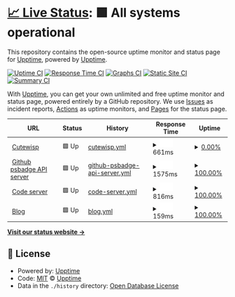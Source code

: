 # [📈 Live Status](https://upptime.github.io/upptime): <!--live status--> **🟩 All systems operational**

This repository contains the open-source uptime monitor and status page for [Upptime](https://upptime.js.org), powered by [Upptime](https://github.com/upptime/upptime).

[![Uptime CI](https://github.com/upptime/upptime/workflows/Uptime%20CI/badge.svg)](https://github.com/upptime/upptime/actions?query=workflow%3A%22Uptime+CI%22)
[![Response Time CI](https://github.com/upptime/upptime/workflows/Response%20Time%20CI/badge.svg)](https://github.com/upptime/upptime/actions?query=workflow%3A%22Response+Time+CI%22)
[![Graphs CI](https://github.com/upptime/upptime/workflows/Graphs%20CI/badge.svg)](https://github.com/upptime/upptime/actions?query=workflow%3A%22Graphs+CI%22)
[![Static Site CI](https://github.com/upptime/upptime/workflows/Static%20Site%20CI/badge.svg)](https://github.com/upptime/upptime/actions?query=workflow%3A%22Static+Site+CI%22)
[![Summary CI](https://github.com/upptime/upptime/workflows/Summary%20CI/badge.svg)](https://github.com/upptime/upptime/actions?query=workflow%3A%22Summary+CI%22)

With [Upptime](https://upptime.js.org), you can get your own unlimited and free uptime monitor and status page, powered entirely by a GitHub repository. We use [Issues](https://github.com/upptime/upptime/issues) as incident reports, [Actions](https://github.com/upptime/upptime/actions) as uptime monitors, and [Pages](https://upptime.github.io/upptime) for the status page.

<!--start: status pages-->
<!-- This summary is generated by Upptime (https://github.com/upptime/upptime) -->
<!-- Do not edit this manually, your changes will be overwritten -->
<!-- prettier-ignore -->
| URL | Status | History | Response Time | Uptime |
| --- | ------ | ------- | ------------- | ------ |
| <img alt="" src="https://favicons.githubusercontent.com/cutewisp.com" height="13"> [Cutewisp](https://cutewisp.com) | 🟩 Up | [cutewisp.yml](https://github.com/sweatpotato13/upptime/commits/HEAD/history/cutewisp.yml) | <details><summary><img alt="Response time graph" src="./graphs/cutewisp/response-time-week.png" height="20"> 661ms</summary><br><a href="https://upptime.github.io/upptime/history/cutewisp"><img alt="Response time 673" src="https://img.shields.io/endpoint?url=https%3A%2F%2Fraw.githubusercontent.com%2Fsweatpotato13%2Fupptime%2FHEAD%2Fapi%2Fcutewisp%2Fresponse-time.json"></a><br><a href="https://upptime.github.io/upptime/history/cutewisp"><img alt="24-hour response time 565" src="https://img.shields.io/endpoint?url=https%3A%2F%2Fraw.githubusercontent.com%2Fsweatpotato13%2Fupptime%2FHEAD%2Fapi%2Fcutewisp%2Fresponse-time-day.json"></a><br><a href="https://upptime.github.io/upptime/history/cutewisp"><img alt="7-day response time 661" src="https://img.shields.io/endpoint?url=https%3A%2F%2Fraw.githubusercontent.com%2Fsweatpotato13%2Fupptime%2FHEAD%2Fapi%2Fcutewisp%2Fresponse-time-week.json"></a><br><a href="https://upptime.github.io/upptime/history/cutewisp"><img alt="30-day response time 677" src="https://img.shields.io/endpoint?url=https%3A%2F%2Fraw.githubusercontent.com%2Fsweatpotato13%2Fupptime%2FHEAD%2Fapi%2Fcutewisp%2Fresponse-time-month.json"></a><br><a href="https://upptime.github.io/upptime/history/cutewisp"><img alt="1-year response time 673" src="https://img.shields.io/endpoint?url=https%3A%2F%2Fraw.githubusercontent.com%2Fsweatpotato13%2Fupptime%2FHEAD%2Fapi%2Fcutewisp%2Fresponse-time-year.json"></a></details> | <details><summary><a href="https://upptime.github.io/upptime/history/cutewisp">0.00%</a></summary><a href="https://upptime.github.io/upptime/history/cutewisp"><img alt="All-time uptime 26.47%" src="https://img.shields.io/endpoint?url=https%3A%2F%2Fraw.githubusercontent.com%2Fsweatpotato13%2Fupptime%2FHEAD%2Fapi%2Fcutewisp%2Fuptime.json"></a><br><a href="https://upptime.github.io/upptime/history/cutewisp"><img alt="24-hour uptime 0.00%" src="https://img.shields.io/endpoint?url=https%3A%2F%2Fraw.githubusercontent.com%2Fsweatpotato13%2Fupptime%2FHEAD%2Fapi%2Fcutewisp%2Fuptime-day.json"></a><br><a href="https://upptime.github.io/upptime/history/cutewisp"><img alt="7-day uptime 0.00%" src="https://img.shields.io/endpoint?url=https%3A%2F%2Fraw.githubusercontent.com%2Fsweatpotato13%2Fupptime%2FHEAD%2Fapi%2Fcutewisp%2Fuptime-week.json"></a><br><a href="https://upptime.github.io/upptime/history/cutewisp"><img alt="30-day uptime 0.00%" src="https://img.shields.io/endpoint?url=https%3A%2F%2Fraw.githubusercontent.com%2Fsweatpotato13%2Fupptime%2FHEAD%2Fapi%2Fcutewisp%2Fuptime-month.json"></a><br><a href="https://upptime.github.io/upptime/history/cutewisp"><img alt="1-year uptime 26.47%" src="https://img.shields.io/endpoint?url=https%3A%2F%2Fraw.githubusercontent.com%2Fsweatpotato13%2Fupptime%2FHEAD%2Fapi%2Fcutewisp%2Fuptime-year.json"></a></details>
| <img alt="" src="https://favicons.githubusercontent.com/api.cutewisp.com" height="13"> [Github psbadge API server](http://api.cutewisp.com/v2.0/cf/CuteWisp) | 🟩 Up | [github-psbadge-api-server.yml](https://github.com/sweatpotato13/upptime/commits/HEAD/history/github-psbadge-api-server.yml) | <details><summary><img alt="Response time graph" src="./graphs/github-psbadge-api-server/response-time-week.png" height="20"> 1575ms</summary><br><a href="https://upptime.github.io/upptime/history/github-psbadge-api-server"><img alt="Response time 1607" src="https://img.shields.io/endpoint?url=https%3A%2F%2Fraw.githubusercontent.com%2Fsweatpotato13%2Fupptime%2FHEAD%2Fapi%2Fgithub-psbadge-api-server%2Fresponse-time.json"></a><br><a href="https://upptime.github.io/upptime/history/github-psbadge-api-server"><img alt="24-hour response time 1233" src="https://img.shields.io/endpoint?url=https%3A%2F%2Fraw.githubusercontent.com%2Fsweatpotato13%2Fupptime%2FHEAD%2Fapi%2Fgithub-psbadge-api-server%2Fresponse-time-day.json"></a><br><a href="https://upptime.github.io/upptime/history/github-psbadge-api-server"><img alt="7-day response time 1575" src="https://img.shields.io/endpoint?url=https%3A%2F%2Fraw.githubusercontent.com%2Fsweatpotato13%2Fupptime%2FHEAD%2Fapi%2Fgithub-psbadge-api-server%2Fresponse-time-week.json"></a><br><a href="https://upptime.github.io/upptime/history/github-psbadge-api-server"><img alt="30-day response time 1848" src="https://img.shields.io/endpoint?url=https%3A%2F%2Fraw.githubusercontent.com%2Fsweatpotato13%2Fupptime%2FHEAD%2Fapi%2Fgithub-psbadge-api-server%2Fresponse-time-month.json"></a><br><a href="https://upptime.github.io/upptime/history/github-psbadge-api-server"><img alt="1-year response time 1607" src="https://img.shields.io/endpoint?url=https%3A%2F%2Fraw.githubusercontent.com%2Fsweatpotato13%2Fupptime%2FHEAD%2Fapi%2Fgithub-psbadge-api-server%2Fresponse-time-year.json"></a></details> | <details><summary><a href="https://upptime.github.io/upptime/history/github-psbadge-api-server">100.00%</a></summary><a href="https://upptime.github.io/upptime/history/github-psbadge-api-server"><img alt="All-time uptime 94.20%" src="https://img.shields.io/endpoint?url=https%3A%2F%2Fraw.githubusercontent.com%2Fsweatpotato13%2Fupptime%2FHEAD%2Fapi%2Fgithub-psbadge-api-server%2Fuptime.json"></a><br><a href="https://upptime.github.io/upptime/history/github-psbadge-api-server"><img alt="24-hour uptime 100.00%" src="https://img.shields.io/endpoint?url=https%3A%2F%2Fraw.githubusercontent.com%2Fsweatpotato13%2Fupptime%2FHEAD%2Fapi%2Fgithub-psbadge-api-server%2Fuptime-day.json"></a><br><a href="https://upptime.github.io/upptime/history/github-psbadge-api-server"><img alt="7-day uptime 100.00%" src="https://img.shields.io/endpoint?url=https%3A%2F%2Fraw.githubusercontent.com%2Fsweatpotato13%2Fupptime%2FHEAD%2Fapi%2Fgithub-psbadge-api-server%2Fuptime-week.json"></a><br><a href="https://upptime.github.io/upptime/history/github-psbadge-api-server"><img alt="30-day uptime 100.00%" src="https://img.shields.io/endpoint?url=https%3A%2F%2Fraw.githubusercontent.com%2Fsweatpotato13%2Fupptime%2FHEAD%2Fapi%2Fgithub-psbadge-api-server%2Fuptime-month.json"></a><br><a href="https://upptime.github.io/upptime/history/github-psbadge-api-server"><img alt="1-year uptime 94.20%" src="https://img.shields.io/endpoint?url=https%3A%2F%2Fraw.githubusercontent.com%2Fsweatpotato13%2Fupptime%2FHEAD%2Fapi%2Fgithub-psbadge-api-server%2Fuptime-year.json"></a></details>
| <img alt="" src="https://favicons.githubusercontent.com/code.cutewisp.com" height="13"> [Code server](https://code.cutewisp.com/) | 🟩 Up | [code-server.yml](https://github.com/sweatpotato13/upptime/commits/HEAD/history/code-server.yml) | <details><summary><img alt="Response time graph" src="./graphs/code-server/response-time-week.png" height="20"> 816ms</summary><br><a href="https://upptime.github.io/upptime/history/code-server"><img alt="Response time 837" src="https://img.shields.io/endpoint?url=https%3A%2F%2Fraw.githubusercontent.com%2Fsweatpotato13%2Fupptime%2FHEAD%2Fapi%2Fcode-server%2Fresponse-time.json"></a><br><a href="https://upptime.github.io/upptime/history/code-server"><img alt="24-hour response time 710" src="https://img.shields.io/endpoint?url=https%3A%2F%2Fraw.githubusercontent.com%2Fsweatpotato13%2Fupptime%2FHEAD%2Fapi%2Fcode-server%2Fresponse-time-day.json"></a><br><a href="https://upptime.github.io/upptime/history/code-server"><img alt="7-day response time 816" src="https://img.shields.io/endpoint?url=https%3A%2F%2Fraw.githubusercontent.com%2Fsweatpotato13%2Fupptime%2FHEAD%2Fapi%2Fcode-server%2Fresponse-time-week.json"></a><br><a href="https://upptime.github.io/upptime/history/code-server"><img alt="30-day response time 843" src="https://img.shields.io/endpoint?url=https%3A%2F%2Fraw.githubusercontent.com%2Fsweatpotato13%2Fupptime%2FHEAD%2Fapi%2Fcode-server%2Fresponse-time-month.json"></a><br><a href="https://upptime.github.io/upptime/history/code-server"><img alt="1-year response time 837" src="https://img.shields.io/endpoint?url=https%3A%2F%2Fraw.githubusercontent.com%2Fsweatpotato13%2Fupptime%2FHEAD%2Fapi%2Fcode-server%2Fresponse-time-year.json"></a></details> | <details><summary><a href="https://upptime.github.io/upptime/history/code-server">100.00%</a></summary><a href="https://upptime.github.io/upptime/history/code-server"><img alt="All-time uptime 100.00%" src="https://img.shields.io/endpoint?url=https%3A%2F%2Fraw.githubusercontent.com%2Fsweatpotato13%2Fupptime%2FHEAD%2Fapi%2Fcode-server%2Fuptime.json"></a><br><a href="https://upptime.github.io/upptime/history/code-server"><img alt="24-hour uptime 100.00%" src="https://img.shields.io/endpoint?url=https%3A%2F%2Fraw.githubusercontent.com%2Fsweatpotato13%2Fupptime%2FHEAD%2Fapi%2Fcode-server%2Fuptime-day.json"></a><br><a href="https://upptime.github.io/upptime/history/code-server"><img alt="7-day uptime 100.00%" src="https://img.shields.io/endpoint?url=https%3A%2F%2Fraw.githubusercontent.com%2Fsweatpotato13%2Fupptime%2FHEAD%2Fapi%2Fcode-server%2Fuptime-week.json"></a><br><a href="https://upptime.github.io/upptime/history/code-server"><img alt="30-day uptime 100.00%" src="https://img.shields.io/endpoint?url=https%3A%2F%2Fraw.githubusercontent.com%2Fsweatpotato13%2Fupptime%2FHEAD%2Fapi%2Fcode-server%2Fuptime-month.json"></a><br><a href="https://upptime.github.io/upptime/history/code-server"><img alt="1-year uptime 100.00%" src="https://img.shields.io/endpoint?url=https%3A%2F%2Fraw.githubusercontent.com%2Fsweatpotato13%2Fupptime%2FHEAD%2Fapi%2Fcode-server%2Fuptime-year.json"></a></details>
| <img alt="" src="https://favicons.githubusercontent.com/blog.cutewisp.com" height="13"> [Blog](https://blog.cutewisp.com) | 🟩 Up | [blog.yml](https://github.com/sweatpotato13/upptime/commits/HEAD/history/blog.yml) | <details><summary><img alt="Response time graph" src="./graphs/blog/response-time-week.png" height="20"> 159ms</summary><br><a href="https://upptime.github.io/upptime/history/blog"><img alt="Response time 147" src="https://img.shields.io/endpoint?url=https%3A%2F%2Fraw.githubusercontent.com%2Fsweatpotato13%2Fupptime%2FHEAD%2Fapi%2Fblog%2Fresponse-time.json"></a><br><a href="https://upptime.github.io/upptime/history/blog"><img alt="24-hour response time 120" src="https://img.shields.io/endpoint?url=https%3A%2F%2Fraw.githubusercontent.com%2Fsweatpotato13%2Fupptime%2FHEAD%2Fapi%2Fblog%2Fresponse-time-day.json"></a><br><a href="https://upptime.github.io/upptime/history/blog"><img alt="7-day response time 159" src="https://img.shields.io/endpoint?url=https%3A%2F%2Fraw.githubusercontent.com%2Fsweatpotato13%2Fupptime%2FHEAD%2Fapi%2Fblog%2Fresponse-time-week.json"></a><br><a href="https://upptime.github.io/upptime/history/blog"><img alt="30-day response time 148" src="https://img.shields.io/endpoint?url=https%3A%2F%2Fraw.githubusercontent.com%2Fsweatpotato13%2Fupptime%2FHEAD%2Fapi%2Fblog%2Fresponse-time-month.json"></a><br><a href="https://upptime.github.io/upptime/history/blog"><img alt="1-year response time 147" src="https://img.shields.io/endpoint?url=https%3A%2F%2Fraw.githubusercontent.com%2Fsweatpotato13%2Fupptime%2FHEAD%2Fapi%2Fblog%2Fresponse-time-year.json"></a></details> | <details><summary><a href="https://upptime.github.io/upptime/history/blog">100.00%</a></summary><a href="https://upptime.github.io/upptime/history/blog"><img alt="All-time uptime 100.00%" src="https://img.shields.io/endpoint?url=https%3A%2F%2Fraw.githubusercontent.com%2Fsweatpotato13%2Fupptime%2FHEAD%2Fapi%2Fblog%2Fuptime.json"></a><br><a href="https://upptime.github.io/upptime/history/blog"><img alt="24-hour uptime 100.00%" src="https://img.shields.io/endpoint?url=https%3A%2F%2Fraw.githubusercontent.com%2Fsweatpotato13%2Fupptime%2FHEAD%2Fapi%2Fblog%2Fuptime-day.json"></a><br><a href="https://upptime.github.io/upptime/history/blog"><img alt="7-day uptime 100.00%" src="https://img.shields.io/endpoint?url=https%3A%2F%2Fraw.githubusercontent.com%2Fsweatpotato13%2Fupptime%2FHEAD%2Fapi%2Fblog%2Fuptime-week.json"></a><br><a href="https://upptime.github.io/upptime/history/blog"><img alt="30-day uptime 100.00%" src="https://img.shields.io/endpoint?url=https%3A%2F%2Fraw.githubusercontent.com%2Fsweatpotato13%2Fupptime%2FHEAD%2Fapi%2Fblog%2Fuptime-month.json"></a><br><a href="https://upptime.github.io/upptime/history/blog"><img alt="1-year uptime 100.00%" src="https://img.shields.io/endpoint?url=https%3A%2F%2Fraw.githubusercontent.com%2Fsweatpotato13%2Fupptime%2FHEAD%2Fapi%2Fblog%2Fuptime-year.json"></a></details>

<!--end: status pages-->

[**Visit our status website →**](https://upptime.github.io/upptime)

## 📄 License

- Powered by: [Upptime](https://github.com/upptime/upptime)
- Code: [MIT](./LICENSE) © [Upptime](https://upptime.js.org)
- Data in the `./history` directory: [Open Database License](https://opendatacommons.org/licenses/odbl/1-0/)

